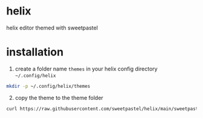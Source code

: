 # helix
helix editor themed with sweetpastel

# installation
1. create a folder name ``themes`` in your helix config directory ``~/.config/helix``
```sh
mkdir -p ~/.config/helix/themes
```
2. copy the theme to the theme folder
```sh
curl https://raw.githubusercontent.com/sweetpastel/helix/main/sweetpastel.toml --output ~/.config/helix/themes/sweetpastel.toml
```
